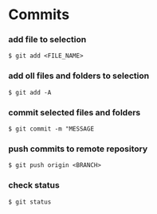# Commits

### add file to selection
`$ git add <FILE_NAME>`

### add oll files and folders to selection
`$ git add -A`

### commit selected files and folders
`$ git commit -m "MESSAGE`

### push commits to remote repository 
`$ git push origin <BRANCH>`

### check status 
`$ git status`